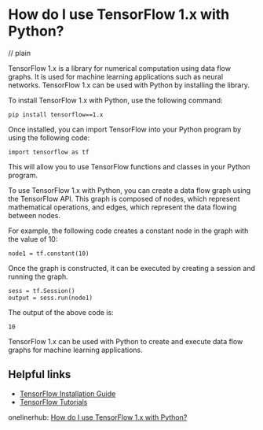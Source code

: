 # How do I use TensorFlow 1.x with Python?
// plain

TensorFlow 1.x is a library for numerical computation using data flow graphs. It is used for machine learning applications such as neural networks. TensorFlow 1.x can be used with Python by installing the library.

To install TensorFlow 1.x with Python, use the following command:

```pip install tensorflow==1.x```

Once installed, you can import TensorFlow into your Python program by using the following code:

```import tensorflow as tf```

This will allow you to use TensorFlow functions and classes in your Python program.

To use TensorFlow 1.x with Python, you can create a data flow graph using the TensorFlow API. This graph is composed of nodes, which represent mathematical operations, and edges, which represent the data flowing between nodes.

For example, the following code creates a constant node in the graph with the value of 10:

```
node1 = tf.constant(10)
```

Once the graph is constructed, it can be executed by creating a session and running the graph.

```
sess = tf.Session()
output = sess.run(node1)
```

The output of the above code is:

```
10
```

TensorFlow 1.x can be used with Python to create and execute data flow graphs for machine learning applications.

## Helpful links

- [TensorFlow Installation Guide](https://www.tensorflow.org/install)
- [TensorFlow Tutorials](https://www.tensorflow.org/tutorials)

onelinerhub: [How do I use TensorFlow 1.x with Python?](https://onelinerhub.com/python-tensorflow/how-do-i-use-tensorflow---x-with-python)